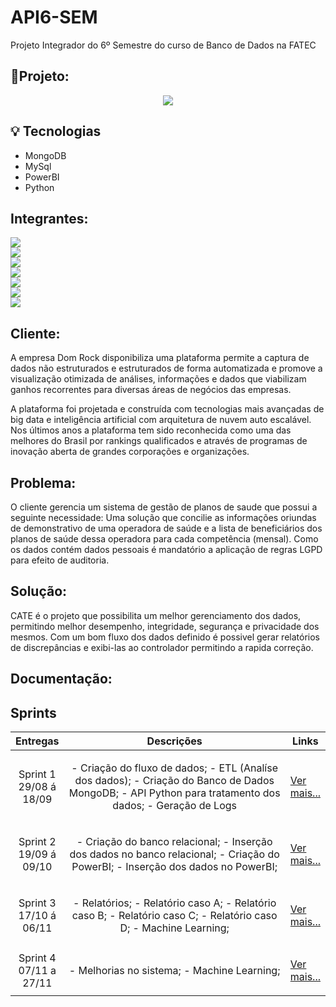# API6-SEM
Projeto Integrador do 6º Semestre do curso de Banco de Dados na FATEC

## 📝Projeto:

<p align="center"> <img src = "https://github.com/API-6-SEMESTRE/Documentacao/blob/main/Src/logofinal.png"> </p>

## 💡 Tecnologias

- MongoDB
- MySql
- PowerBI
- Python

## Integrantes:

<a href="https://www.linkedin.com/in/tairik-nishimura/"><img src= "https://img.shields.io/badge/Tairik%20Nishimura%20--%20Scrum%20Master-Linkedin-blue"></a> <br>
<a href="https://www.linkedin.com/in/maxx-barcelos-aaa106b2/"><img src= "https://img.shields.io/badge/Maximiles%20Barcelos%20--%20Product%20Owner-Linkedin-blue"></a> <br>
<a href="https://www.linkedin.com/in/leonardo-gabriel-silva-11b8b8178/"> <img src= "https://img.shields.io/badge/Leonardo%20Gabriel--%20Dev-Linkedin-blue"></a> <br>
<a href="https://www.linkedin.com/in/jeferson-tadeu-das-neves-a98343190/"> <img src= "https://img.shields.io/badge/Jeferson%20Tadeu--%20Dev-Linkedin-blue"></a> <br>
<a href="https://www.linkedin.com/in/devanir-ramos-junior/"> <img src= "https://img.shields.io/badge/Devanir%20Ramos--%20Dev-Linkedin-blue"></a> <br>
<a href="https://www.linkedin.com/in/jos%C3%A9-francisco-forneiro-junior/"> <img src= "https://img.shields.io/badge/José%20Francisco--%20Dev-Linkedin-blue"></a> <br>
<a href="https://www.linkedin.com/in/alan-bezerra/"> <img src= "https://img.shields.io/badge/Alan%20Bezerra--%20Dev-Linkedin-blue"></a> <br>




## Cliente:

A empresa Dom Rock disponibiliza uma plataforma permite a captura de dados não estruturados e estruturados de forma automatizada e promove a visualização otimizada de análises, informações e dados que viabilizam ganhos recorrentes para diversas áreas de negócios das empresas.

A plataforma foi projetada e construída com tecnologias mais avançadas de big data e inteligência artificial com arquitetura de nuvem auto escalável. 
Nos últimos anos a plataforma tem sido reconhecida como uma das melhores do Brasil por rankings qualificados e através de programas de inovação aberta de grandes corporações e organizações.
 
## Problema:

O cliente gerencia um sistema de gestão de planos de saude que possui a seguinte necessidade:
Uma solução que concilie as informações oriundas de demonstrativo de uma operadora de saúde e a lista de beneficiários dos planos de saúde dessa operadora para cada competência (mensal). Como os dados contém dados pessoais é mandatório a aplicação de regras LGPD para efeito de auditoria.

## Solução:

CATE é o projeto que possibilita um melhor gerenciamento dos dados, permitindo melhor desempenho, integridade, segurança e privacidade dos mesmos.
Com um bom fluxo dos dados definido é possivel gerar relatórios de discrepâncias e exibi-las ao controlador permitindo a rapida correção.

## Documentação:



<h2>Sprints</h2>
       <table>
              <thead>
                     <th width=150px>Entregas</th>
                     <th width=100%>Descrições</th>
                     <th width=100px>Links</th>
              </thead>
              <tbody>
                     <tr>
                            <td align=center>Sprint 1<br> 29/08 á 18/09  </td>
                            <td><p align=center> 
                            - Criação do fluxo de dados; - ETL (Analíse dos dados); - Criação do Banco de Dados MongoDB; - API Python para tratamento dos dados; 
                            - Geração de Logs
                            <p align=center>   
                            </td>
                            <td><p><a href="#">Ver mais...</a></p></td>
                     </tr>
                     <tr>
                            <td align=center>Sprint 2<br> 19/09 á 09/10  </td>
                            <td><p align=center> 
                            - Criação do banco relacional; - Inserção dos dados no banco relacional; - Criação do PowerBI; - Inserção dos dados no PowerBI;
                            <p align=center>   
                            </td>
                            <td><p><a href="#">Ver mais...</a></p></td>
                     </tr> 
                     <tr>
                            <td align=center>Sprint 3<br> 17/10 á 06/11 </td>
                            <td><p align=center> 
                            - Relatórios; - Relatório caso A; - Relatório caso B; - Relatório caso C; - Relatório caso D; - Machine Learning; 
                            <p align=center>   
                            </td>
                            <td><p><a href="#">Ver mais...</a></p></td>
                     </tr> 
                     <tr>
                            <td align=center>Sprint 4<br> 07/11 a 27/11  </td>
                            <td><p align=center> 
                            - Melhorias no sistema; - Machine Learning;
                            <p align=center>   
                            </td>
                            <td><p><a href="#">Ver mais...</a></p></td>
                     </tr>
              </tbody>
       </table>
